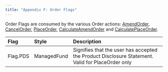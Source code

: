 ```yaml
---
title: "Appendix F: Order Flags"
---
```


Order Flags are consumed by the various Order actions: [AmendOrder](../../controllers/trading/amendorder/), [CancelOrder](../../controllers/trading/cancelorder/), [PlaceOrder](../../controllers/trading/placeorder/), [CalculateAmendOrder](../../controllers/trading/calculateamendorder/) and [CalculatePlaceOrder](../../controllers/trading/calculateplaceorder/).

| Flag | Style | Description |
| :--- | :--- | :--- |
| Flag.PDS | ManagedFund | Signifies that the user has accepted the Product Disclosure Statement. Valid for PlaceOrder only |

